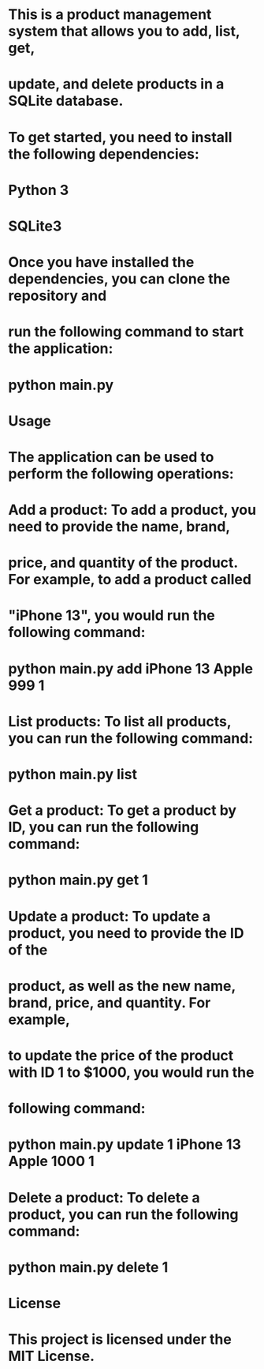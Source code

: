 # This is a product management system that allows you to add, list, get,
# update, and delete products in a SQLite database.

# To get started, you need to install the following dependencies:
#
# Python 3
# SQLite3

# Once you have installed the dependencies, you can clone the repository and
# run the following command to start the application:
#
# python main.py

# Usage
#
# The application can be used to perform the following operations:
#
# Add a product: To add a product, you need to provide the name, brand,
# price, and quantity of the product. For example, to add a product called
# "iPhone 13", you would run the following command:
#
# python main.py add iPhone 13 Apple 999 1
#
# List products: To list all products, you can run the following command:
#
# python main.py list
#
# Get a product: To get a product by ID, you can run the following command:
#
# python main.py get 1
#
# Update a product: To update a product, you need to provide the ID of the
# product, as well as the new name, brand, price, and quantity. For example,
# to update the price of the product with ID 1 to $1000, you would run the
# following command:
#
# python main.py update 1 iPhone 13 Apple 1000 1
#
# Delete a product: To delete a product, you can run the following command:
#
# python main.py delete 1


#
#

# License
#
# This project is licensed under the MIT License.

